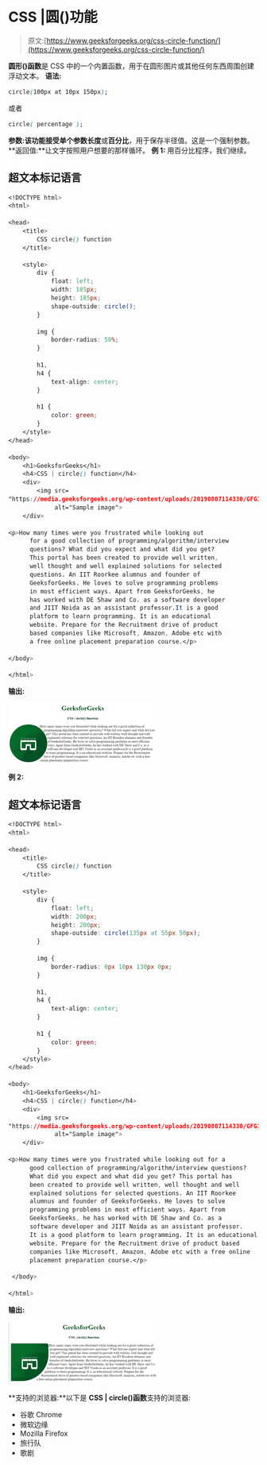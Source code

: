 # CSS |圆()功能

> 原文:[https://www.geeksforgeeks.org/css-circle-function/](https://www.geeksforgeeks.org/css-circle-function/)

**圆形()函数**是 CSS 中的一个内置函数，用于在圆形图片或其他任何东西周围创建浮动文本。
**语法:**

```css
circle(100px at 10px 150px);
```

或者

```css
circle( percentage );
```

**参数:**该功能接受单个参数**长度**或**百分比**，用于保存半径值。这是一个强制参数。
**返回值:**让文字按照用户想要的那样循环。
**例 1:** 用百分比程序，我们继续。

## 超文本标记语言

```css
<!DOCTYPE html>
<html>

<head>
    <title>
        CSS circle() function
    </title>

    <style>
        div {
            float: left;
            width: 185px;
            height: 185px;
            shape-outside: circle();
        }

        img {
            border-radius: 50%;
        }

        h1,
        h4 {
            text-align: center;
        }

        h1 {
            color: green;
        }
    </style>
</head>

<body>
    <h1>GeeksforGeeks</h1>
    <h4>CSS | circle() function</h4>
    <div>
        <img src=
"https://media.geeksforgeeks.org/wp-content/uploads/20190807114330/GFG115.png"
             alt="Sample image">
    </div>

<p>How many times were you frustrated while looking out
      for a good collection of programming/algorithm/interview
      questions? What did you expect and what did you get?
      This portal has been created to provide well written,
      well thought and well explained solutions for selected
      questions. An IIT Roorkee alumnus and founder of
      GeeksforGeeks. He loves to solve programming problems
      in most efficient ways. Apart from GeeksforGeeks, he
      has worked with DE Shaw and Co. as a software developer
      and JIIT Noida as an assistant professor.It is a good
      platform to learn programming. It is an educational
      website. Prepare for the Recruitment drive of product
      based companies like Microsoft, Amazon, Adobe etc with
      a free online placement preparation course.</p>

</body>

</html>
```

**输出:**

![](img/ab907d9bcecbe4fc72f2b6aa0acb6a82.png)

**例 2:**

## 超文本标记语言

```css
<!DOCTYPE html>
<html>

<head>
    <title>
        CSS circle() function
    </title>

    <style>
        div {
            float: left;
            width: 200px;
            height: 200px;
            shape-outside: circle(135px at 55px 50px);
        }

        img {
            border-radius: 0px 10px 130px 0px;
        }

        h1,
        h4 {
            text-align: center;
        }

        h1 {
            color: green;
        }
    </style>
</head>

<body>
    <h1>GeeksforGeeks</h1>
    <h4>CSS | circle() function</h4>
    <div>
        <img src=
"https://media.geeksforgeeks.org/wp-content/uploads/20190807114330/GFG115.png"
             alt="Sample image">
    </div>

<p>How many times were you frustrated while looking out for a
      good collection of programming/algorithm/interview questions?
      What did you expect and what did you get? This portal has
      been created to provide well written, well thought and well
      explained solutions for selected questions. An IIT Roorkee
      alumnus and founder of GeeksforGeeks. He loves to solve
      programming problems in most efficient ways. Apart from
      GeeksforGeeks, he has worked with DE Shaw and Co. as a
      software developer and JIIT Noida as an assistant professor.
      It is a good platform to learn programming. It is an educational
      website. Prepare for the Recruitment drive of product based
      companies like Microsoft, Amazon, Adobe etc with a free online
      placement preparation course.</p>

 </body>

</html>
```

**输出:**

![](img/3ceec9e788560666d941bc50f144128d.png)

**支持的浏览器:**以下是 **CSS | circle()函数**支持的浏览器:

*   谷歌 Chrome
*   微软边缘
*   Mozilla Firefox
*   旅行队
*   歌剧